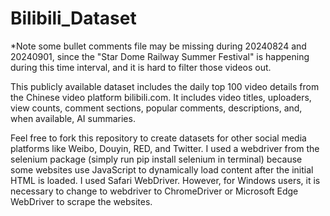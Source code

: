 # Bilibili_Dataset
*Note some bullet comments file may be missing during 20240824 and 20240901, since the "Star Dome Railway Summer Festival" is happening during this time interval, and it is hard to filter those videos out.

This publicly available dataset includes the daily top 100 video details from the Chinese video platform bilibili.com. It includes video titles, uploaders, view counts, comment sections, popular comments, descriptions, and, when available, AI summaries. 

Feel free to fork this repository to create datasets for other social media platforms like Weibo, Douyin, RED, and Twitter.
I used a webdriver from the selenium package (simply run pip install selenium in terminal) because some websites use JavaScript to dynamically load content after the initial HTML is loaded. I used Safari WebDriver. However, for Windows users, it is necessary to change to webdriver to ChromeDriver or Microsoft Edge WebDriver to scrape the websites.


